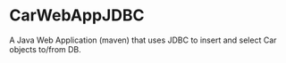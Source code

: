 # CarWebAppJDBC
A Java Web Application (maven) that uses JDBC to insert and select Car objects to/from DB.
